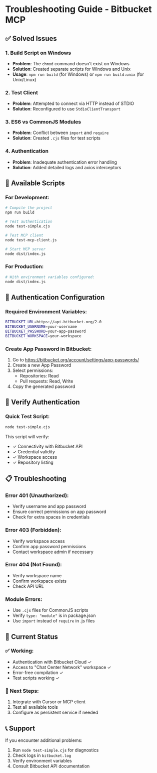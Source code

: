 # Troubleshooting Guide - Bitbucket MCP

## ✅ Solved Issues

### 1. **Build Script on Windows**

-   **Problem**: The `chmod` command doesn't exist on Windows
-   **Solution**: Created separate scripts for Windows and Unix
-   **Usage**: `npm run build` (for Windows) or `npm run build:unix` (for Unix/Linux)

### 2. **Test Client**

-   **Problem**: Attempted to connect via HTTP instead of STDIO
-   **Solution**: Reconfigured to use `StdioClientTransport`

### 3. **ES6 vs CommonJS Modules**

-   **Problem**: Conflict between `import` and `require`
-   **Solution**: Created `.cjs` files for test scripts

### 4. **Authentication**

-   **Problem**: Inadequate authentication error handling
-   **Solution**: Added detailed logs and axios interceptors

## 🔧 Available Scripts

### For Development:

```bash
# Compile the project
npm run build

# Test authentication
node test-simple.cjs

# Test MCP client
node test-mcp-client.js

# Start MCP server
node dist/index.js
```

### For Production:

```bash
# With environment variables configured:
node dist/index.js
```

## 🔐 Authentication Configuration

### Required Environment Variables:

```bash
BITBUCKET_URL=https://api.bitbucket.org/2.0
BITBUCKET_USERNAME=your-username
BITBUCKET_PASSWORD=your-app-password
BITBUCKET_WORKSPACE=your-workspace
```

### Create App Password in Bitbucket:

1. Go to https://bitbucket.org/account/settings/app-passwords/
2. Create a new App Password
3. Select permissions:
    - Repositories: Read
    - Pull requests: Read, Write
4. Copy the generated password

## 🧪 Verify Authentication

### Quick Test Script:

```bash
node test-simple.cjs
```

This script will verify:

-   ✓ Connectivity with Bitbucket API
-   ✓ Credential validity
-   ✓ Workspace access
-   ✓ Repository listing

## 📋 Troubleshooting

### Error 401 (Unauthorized):

-   Verify username and app password
-   Ensure correct permissions on app password
-   Check for extra spaces in credentials

### Error 403 (Forbidden):

-   Verify workspace access
-   Confirm app password permissions
-   Contact workspace admin if necessary

### Error 404 (Not Found):

-   Verify workspace name
-   Confirm workspace exists
-   Check API URL

### Module Errors:

-   Use `.cjs` files for CommonJS scripts
-   Verify `type: "module"` is in package.json
-   Use `import` instead of `require` in .js files

## 🎯 Current Status

### ✅ Working:

-   Authentication with Bitbucket Cloud ✓
-   Access to "Chat Center Network" workspace ✓
-   Error-free compilation ✓
-   Test scripts working ✓

### 🔄 Next Steps:

1. Integrate with Cursor or MCP client
2. Test all available tools
3. Configure as persistent service if needed

## 📞 Support

If you encounter additional problems:

1. Run `node test-simple.cjs` for diagnostics
2. Check logs in `bitbucket.log`
3. Verify environment variables
4. Consult Bitbucket API documentation

